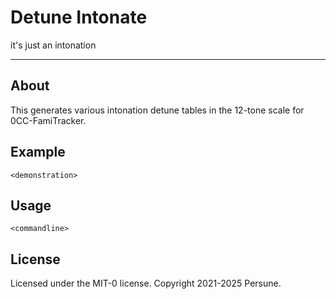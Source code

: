 # Detune Intonate

it's just an intonation

---

## About

This generates various intonation detune tables in the 12-tone scale for 0CC-FamiTracker.

## Example

`<demonstration>`

## Usage

`<commandline>`

## License

Licensed under the MIT-0 license.
Copyright 2021-2025 Persune.
